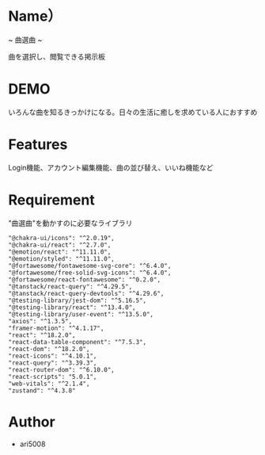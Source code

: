 # Name）
 ~ 曲選曲 ~
 
曲を選択し、閲覧できる掲示板
 
# DEMO
 
いろんな曲を知るきっかけになる。日々の生活に癒しを求めている人におすすめ
 
# Features
 
Login機能、アカウント編集機能、曲の並び替え、いいね機能など
 
# Requirement
 
"曲選曲"を動かすのに必要なライブラリ
 
    "@chakra-ui/icons": "^2.0.19",
    "@chakra-ui/react": "^2.7.0",
    "@emotion/react": "^11.11.0",
    "@emotion/styled": "^11.11.0",
    "@fortawesome/fontawesome-svg-core": "^6.4.0",
    "@fortawesome/free-solid-svg-icons": "^6.4.0",
    "@fortawesome/react-fontawesome": "^0.2.0",
    "@tanstack/react-query": "^4.29.5",
    "@tanstack/react-query-devtools": "^4.29.6",
    "@testing-library/jest-dom": "^5.16.5",
    "@testing-library/react": "^13.4.0",
    "@testing-library/user-event": "^13.5.0",
    "axios": "^1.3.5",
    "framer-motion": "^4.1.17",
    "react": "^18.2.0",
    "react-data-table-component": "^7.5.3",
    "react-dom": "^18.2.0",
    "react-icons": "^4.10.1",
    "react-query": "^3.39.3",
    "react-router-dom": "^6.10.0",
    "react-scripts": "5.0.1",
    "web-vitals": "^2.1.4",
    "zustand": "^4.3.8"
 
 
# Author
 
* ari5008

 

